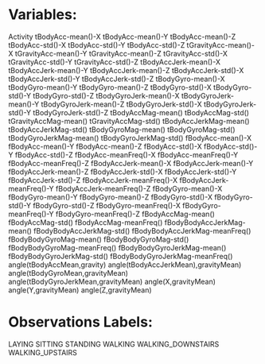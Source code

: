 Variables:
======================================
Activity tBodyAcc-mean()-X 
tBodyAcc-mean()-Y 
tBodyAcc-mean()-Z
tBodyAcc-std()-X
tBodyAcc-std()-Y
tBodyAcc-std()-Z
tGravityAcc-mean()-X
tGravityAcc-mean()-Y
tGravityAcc-mean()-Z
tGravityAcc-std()-X
tGravityAcc-std()-Y
tGravityAcc-std()-Z
tBodyAccJerk-mean()-X
tBodyAccJerk-mean()-Y
tBodyAccJerk-mean()-Z
tBodyAccJerk-std()-X
tBodyAccJerk-std()-Y
tBodyAccJerk-std()-Z
tBodyGyro-mean()-X
tBodyGyro-mean()-Y
tBodyGyro-mean()-Z
tBodyGyro-std()-X
tBodyGyro-std()-Y
tBodyGyro-std()-Z
tBodyGyroJerk-mean()-X
tBodyGyroJerk-mean()-Y
tBodyGyroJerk-mean()-Z
tBodyGyroJerk-std()-X
tBodyGyroJerk-std()-Y
tBodyGyroJerk-std()-Z
tBodyAccMag-mean()
tBodyAccMag-std()
tGravityAccMag-mean()
tGravityAccMag-std()
tBodyAccJerkMag-mean()
tBodyAccJerkMag-std()
tBodyGyroMag-mean()
tBodyGyroMag-std()
tBodyGyroJerkMag-mean()
tBodyGyroJerkMag-std()
fBodyAcc-mean()-X
fBodyAcc-mean()-Y
fBodyAcc-mean()-Z
fBodyAcc-std()-X
fBodyAcc-std()-Y
fBodyAcc-std()-Z
fBodyAcc-meanFreq()-X
fBodyAcc-meanFreq()-Y
fBodyAcc-meanFreq()-Z
fBodyAccJerk-mean()-X
fBodyAccJerk-mean()-Y
fBodyAccJerk-mean()-Z
fBodyAccJerk-std()-X
fBodyAccJerk-std()-Y
fBodyAccJerk-std()-Z
fBodyAccJerk-meanFreq()-X
fBodyAccJerk-meanFreq()-Y
fBodyAccJerk-meanFreq()-Z
fBodyGyro-mean()-X
fBodyGyro-mean()-Y
fBodyGyro-mean()-Z
fBodyGyro-std()-X
fBodyGyro-std()-Y
fBodyGyro-std()-Z
fBodyGyro-meanFreq()-X
fBodyGyro-meanFreq()-Y
fBodyGyro-meanFreq()-Z
fBodyAccMag-mean()
fBodyAccMag-std()
fBodyAccMag-meanFreq()
fBodyBodyAccJerkMag-mean()
fBodyBodyAccJerkMag-std()
fBodyBodyAccJerkMag-meanFreq()
fBodyBodyGyroMag-mean()
fBodyBodyGyroMag-std()
fBodyBodyGyroMag-meanFreq()
fBodyBodyGyroJerkMag-mean()
fBodyBodyGyroJerkMag-std()
fBodyBodyGyroJerkMag-meanFreq()
angle(tBodyAccMean,gravity)
angle(tBodyAccJerkMean),gravityMean)
angle(tBodyGyroMean,gravityMean)
angle(tBodyGyroJerkMean,gravityMean)
angle(X,gravityMean)
angle(Y,gravityMean)
angle(Z,gravityMean)


Observations Labels:
=========================================
LAYING
SITTING
STANDING
WALKING
WALKING_DOWNSTAIRS
WALKING_UPSTAIRS




